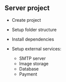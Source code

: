 ## Server project

- Create project
- Setup folder structure
- Install dependencies
- Setup external services:

  - SMTP server
  - Image storage
  - Database
  - Payment

